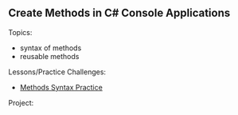 ## Create Methods in C# Console Applications

Topics:

- syntax of methods
- reusable methods

Lessons/Practice Challenges:

- [Methods Syntax Practice](./methodsPractice/)

Project: